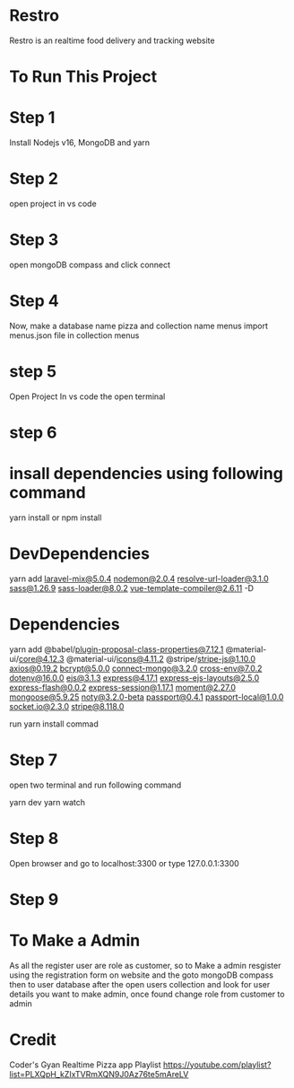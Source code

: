 # Restro
Restro is an realtime food delivery and tracking website
# To Run This Project

# Step 1
Install Nodejs v16, MongoDB and yarn 

# Step 2
open project in vs code

# Step 3
open mongoDB compass and click connect

# Step 4
Now, make a database name pizza and collection name menus
import menus.json file in collection menus

# step 5
Open Project In vs code the open terminal 

# step 6
# insall dependencies using following command

yarn install or npm install

# DevDependencies

yarn add laravel-mix@5.0.4 nodemon@2.0.4 resolve-url-loader@3.1.0 sass@1.26.9 sass-loader@8.0.2 vue-template-compiler@2.6.11 -D

# Dependencies

yarn add @babel/plugin-proposal-class-properties@7.12.1 @material-ui/core@4.12.3 @material-ui/icons@4.11.2 @stripe/stripe-js@1.10.0 axios@0.19.2 bcrypt@5.0.0 connect-mongo@3.2.0 cross-env@7.0.2 dotenv@16.0.0 ejs@3.1.3 express@4.17.1 express-ejs-layouts@2.5.0 express-flash@0.0.2 express-session@1.17.1 moment@2.27.0 mongoose@5.9.25 noty@3.2.0-beta passport@0.4.1 passport-local@1.0.0 socket.io@2.3.0 stripe@8.118.0

run yarn install commad

# Step 7
open two terminal and run following command

yarn dev
yarn watch

# Step 8 
Open browser and go to localhost:3300 or type 127.0.0.1:3300

# Step 9

# To Make a Admin
As all the register user are role as customer, so to Make a admin resgister using the registration form on website and the goto mongoDB compass then to user database after the open users collection and look for user details you want to make admin, once found change role from customer to admin


# Credit
Coder's Gyan Realtime Pizza app Playlist
https://youtube.com/playlist?list=PLXQpH_kZIxTVRmXQN9J0Az76te5mAreLV
